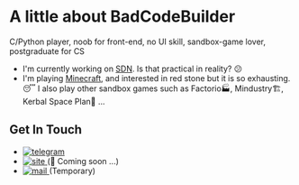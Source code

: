 # A little about BadCodeBuilder

C/Python player, noob for front-end, no UI skill, sandbox-game lover, postgraduate for CS

+ I'm currently working on [SDN](https://en.wikipedia.org/wiki/Software-defined_networking). Is that practical in reality? 😕
+ I'm playing [Minecraft](https://minecraft.net), and interested in red stone but it is so exhausting. 😴 I also play other sandbox games such as Factorio🏭, Mindustry🏗, Kerbal Space Plan🚀 ...

## Get In Touch

+ [ ![telegram](https://img.shields.io/badge/tg-BCB-blue) ](https://t.me/BadCodeBuilder)
+ [ ![site](https://img.shields.io/badge/site-BCB-red) ](#) (🚧 Coming soon ...)
+ [ ![mail](https://img.shields.io/badge/mail-callmechinese-orange) ](mailto:callmechinese@163.com) (Temporary)
